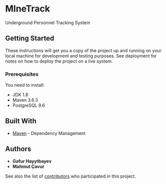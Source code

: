 # MIneTrack

Underground Personnel Tracking System

## Getting Started

These instructions will get you a copy of the project up and running on your local machine for development and testing purposes. See deployment for notes on how to deploy the project on a live system.

### Prerequisites

You need to install:

- JDK 1.8
- Maven 3.6.3
- PostgreSQL 9.6

## Built With

* [Maven](https://maven.apache.org/) - Dependency Management

## Authors

* **Gafur Hayytbayev**
* **Mahmut Çavur**

See also the list of [contributors](https://github.com/umutcan9821/MIneTrack/contributors) who participated in this project.